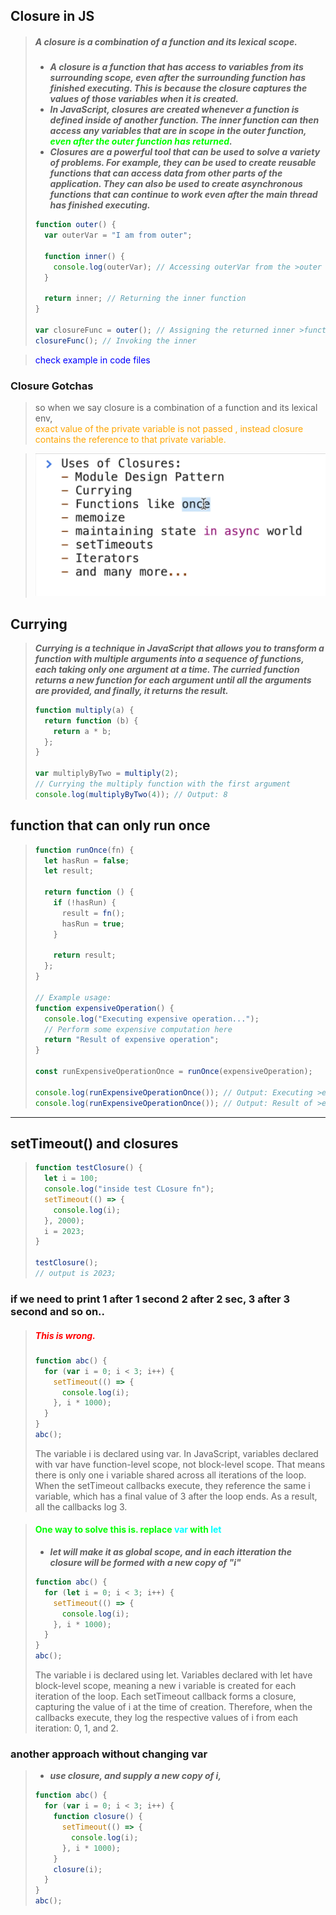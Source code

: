 ## Closure in JS

> ##### A closure is a combination of a function and its lexical scope.
>
> - **_A closure is a function that has access to variables from its surrounding scope, even after the surrounding function has finished executing. This is because the closure captures the values of those variables when it is created._**
> - **_In JavaScript, closures are created whenever a function is defined inside of another function. The inner function can then access any variables that are in scope in the outer function, <span style="color:lime;">even after the outer function has returned</span>._**
> - _**Closures are a powerful tool that can be used to solve a variety of problems. For example, they can be used to create reusable functions that can access data from other parts of the application. They can also be used to create asynchronous functions that can continue to work even after the main thread has finished executing.**_
>
> ```js
> function outer() {
>   var outerVar = "I am from outer";
>
>   function inner() {
>     console.log(outerVar); // Accessing outerVar from the >outer scope
>   }
>
>   return inner; // Returning the inner function
> }
>
> var closureFunc = outer(); // Assigning the returned inner >function to a variable
> closureFunc(); // Invoking the inner
> ```

> <span style="color:blue;">check example in code files</span>

### Closure Gotchas

> so when we say closure is a combination of a function and its lexical env,  
> <span style="color:orange;"> exact value of the private variable is not passed , instead closure contains the reference to that private variable.</span>

> ![examples](./ss/closure-ex.png)

## Currying

> _**Currying is a technique in JavaScript that allows you to transform a function with multiple arguments into a sequence of functions, each taking only one argument at a time. The curried function returns a new function for each argument until all the arguments are provided, and finally, it returns the result.**_
>
> ```js
> function multiply(a) {
>   return function (b) {
>     return a * b;
>   };
> }
>
> var multiplyByTwo = multiply(2);
> // Currying the multiply function with the first argument
> console.log(multiplyByTwo(4)); // Output: 8
> ```

## function that can only run once

> ```js
> function runOnce(fn) {
>   let hasRun = false;
>   let result;
>
>   return function () {
>     if (!hasRun) {
>       result = fn();
>       hasRun = true;
>     }
>
>     return result;
>   };
> }
>
> // Example usage:
> function expensiveOperation() {
>   console.log("Executing expensive operation...");
>   // Perform some expensive computation here
>   return "Result of expensive operation";
> }
>
> const runExpensiveOperationOnce = runOnce(expensiveOperation);
>
> console.log(runExpensiveOperationOnce()); // Output: Executing >expensive operation... Result of expensive operation
> console.log(runExpensiveOperationOnce()); // Output: Result of >expensive operation (cached result)
> ```

---

## setTimeout() and closures

> ```js
> function testClosure() {
>   let i = 100;
>   console.log("inside test CLosure fn");
>   setTimeout(() => {
>     console.log(i);
>   }, 2000);
>   i = 2023;
> }
>
> testClosure();
> // output is 2023;
> ```

### if we need to print 1 after 1 second 2 after 2 sec, 3 after 3 second and so on..

> ##### <span style="color:red;">This is wrong.</span>
>
> ```js
> function abc() {
>   for (var i = 0; i < 3; i++) {
>     setTimeout(() => {
>       console.log(i);
>     }, i * 1000);
>   }
> }
> abc();
> ```
>
> The variable i is declared using var. In JavaScript, variables declared with var have function-level scope, not block-level scope. That means there is only one i variable shared across all iterations of the loop. When the setTimeout callbacks execute, they reference the same i variable, which has a final value of 3 after the loop ends. As a result, all the callbacks log 3.

> #### <span style="color:lime;">One way to solve this is. replace <span style="color:aqua;">var</span> with <span  style="color:aqua;">let</span></span>
>
> - **_let will make it as global scope, and in each itteration the closure will be formed with a new copy of "i"_**
>
> ```js
> function abc() {
>   for (let i = 0; i < 3; i++) {
>     setTimeout(() => {
>       console.log(i);
>     }, i * 1000);
>   }
> }
> abc();
> ```
>
> The variable i is declared using let. Variables declared with let have block-level scope, meaning a new i variable is created for each iteration of the loop. Each setTimeout callback forms a closure, capturing the value of i at the time of creation. Therefore, when the callbacks execute, they log the respective values of i from each iteration: 0, 1, and 2.

### another approach without changing var

> - **_use closure, and supply a new copy of i,_**
>
> ```js
> function abc() {
>   for (var i = 0; i < 3; i++) {
>     function closure() {
>       setTimeout(() => {
>         console.log(i);
>       }, i * 1000);
>     }
>     closure(i);
>   }
> }
> abc();
> ```
